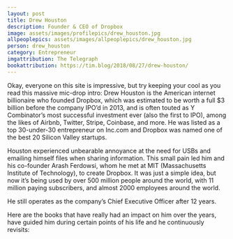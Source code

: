 ```yaml
---
layout: post
title: Drew Houston
description: Founder & CEO of Dropbox
image: assets/images/profilepics/drew_houston.jpg
allpeoplepics: assets/images/allpeoplepics/drew_houston.jpg
person: drew_houston
category: Entrepreneur
imgattribution: The Telegraph
bookattribution: https://tim.blog/2018/08/27/drew-houston/ 
---
```


Okay, everyone on this site is impressive, but try keeping your cool as you read this massive mic-drop intro: Drew Houston is the American internet billionaire who founded Dropbox, which was estimated to be worth a full $3 billion before the company IPO’d in 2013, and is often touted as Y Combinator’s most successful investment ever (also the first to IPO), among the likes of Airbnb, Twitter, Stripe, Coinbase, and more. He was listed as a top 30-under-30 entrepreneur on Inc.com and Dropbox was named one of the best 20 Silicon Valley startups. 

Houston experienced unbearable annoyance at the need for USBs and emailing himself files when sharing information. This small pain led him and his co-founder Arash Ferdowsi, whom he met at MIT (Massachusetts Institute of Technology), to create Dropbox. It was just a simple idea, but now it’s being used by over 500 million people around the world, with 11 million paying subscribers, and almost 2000 employees around the world. 

He still operates as the company’s Chief Executive Officer after 12 years. 

Here are the books that have really had an impact on him over the years, have guided him during certain points of his life and he continuously revisits: 





